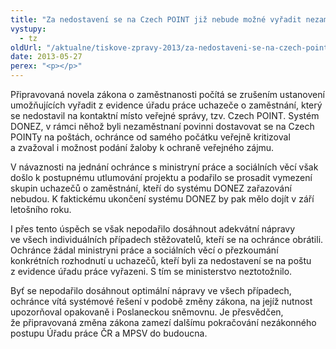 ```yaml
---
title: "Za nedostavení se na Czech POINT již nebude možné vyřadit nezaměstnaného z evidence úřadu práce"
vystupy:
  - tz
oldUrl: "/aktualne/tiskove-zpravy-2013/za-nedostaveni-se-na-czech-point-jiz-nebude-mozne-vyradit-nezamestnaneho-z-evidence-uradu-p"
date: 2013-05-27
perex: "<p></p>"
---
```


<!-- imported from the old website -->

<p>Připravovaná novela zákona o zaměstnanosti počítá se zrušením ustanovení umožňujících vyřadit z evidence úřadu práce uchazeče o zaměstnání, který se nedostavil na kontaktní místo veřejné správy, tzv. Czech POINT. Systém DONEZ, v rámci něhož byli nezaměstnaní povinni dostavovat se na Czech POINTy na poštách, ochránce od samého počátku veřejně kritizoval a zvažoval i možnost podání žaloby k ochraně veřejného zájmu. </p><p>V návaznosti na jednání ochránce s ministryní práce a sociálních věcí však došlo k postupnému utlumování projektu a podařilo se prosadit vymezení skupin uchazečů o zaměstnání, kteří do systému DONEZ zařazování nebudou. K faktickému ukončení systému DONEZ by pak mělo dojít v září letošního roku. </p><p>I přes tento úspěch se však nepodařilo dosáhnout adekvátní nápravy ve všech individuálních případech stěžovatelů, kteří se na ochránce obrátili. Ochránce žádal ministryni práce a sociálních věcí o přezkoumání konkrétních rozhodnutí u uchazečů, kteří byli za nedostavení se na poštu z evidence úřadu práce vyřazeni. S tím se ministerstvo neztotožnilo.</p>Byť se nepodařilo dosáhnout optimální nápravy ve všech případech, ochránce vítá systémové řešení v podobě změny zákona, na jejíž nutnost upozorňoval opakovaně i Poslaneckou sněmovnu. Je přesvědčen, že připravovaná změna zákona zamezí dalšímu pokračování nezákonného postupu Úřadu práce ČR a MPSV do budoucna.
